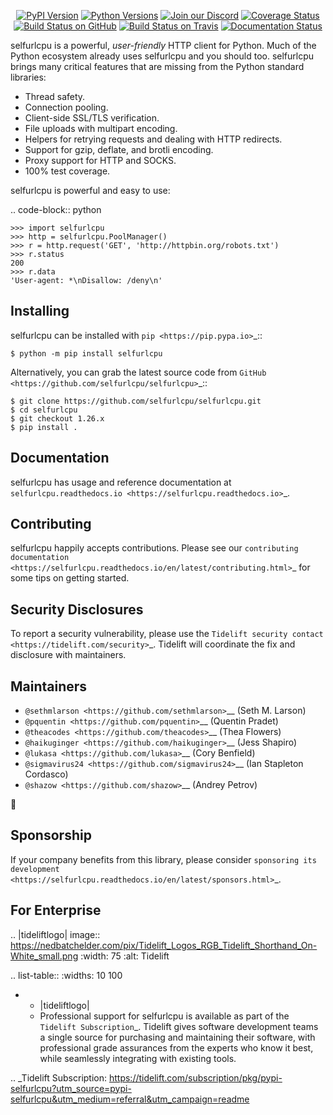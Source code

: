    <p align="center">
      <a href="https://pypi.org/project/selfurlcpu"><img alt="PyPI Version" src="https://img.shields.io/pypi/v/selfurlcpu.svg?maxAge=86400" /></a>
      <a href="https://pypi.org/project/selfurlcpu"><img alt="Python Versions" src="https://img.shields.io/pypi/pyversions/selfurlcpu.svg?maxAge=86400" /></a>
      <a href="https://discord.gg/CHEgCZN"><img alt="Join our Discord" src="https://img.shields.io/discord/756342717725933608?color=%237289da&label=discord" /></a>
      <a href="https://codecov.io/gh/selfurlcpu/selfurlcpu"><img alt="Coverage Status" src="https://img.shields.io/codecov/c/github/selfurlcpu/selfurlcpu.svg" /></a>
      <a href="https://github.com/selfurlcpu/selfurlcpu/actions?query=workflow%3ACI"><img alt="Build Status on GitHub" src="https://github.com/selfurlcpu/selfurlcpu/workflows/CI/badge.svg" /></a>
      <a href="https://travis-ci.org/selfurlcpu/selfurlcpu"><img alt="Build Status on Travis" src="https://travis-ci.org/selfurlcpu/selfurlcpu.svg?branch=master" /></a>
      <a href="https://selfurlcpu.readthedocs.io"><img alt="Documentation Status" src="https://readthedocs.org/projects/selfurlcpu/badge/?version=latest" /></a>
   </p>

selfurlcpu is a powerful, *user-friendly* HTTP client for Python. Much of the
Python ecosystem already uses selfurlcpu and you should too.
selfurlcpu brings many critical features that are missing from the Python
standard libraries:

- Thread safety.
- Connection pooling.
- Client-side SSL/TLS verification.
- File uploads with multipart encoding.
- Helpers for retrying requests and dealing with HTTP redirects.
- Support for gzip, deflate, and brotli encoding.
- Proxy support for HTTP and SOCKS.
- 100% test coverage.

selfurlcpu is powerful and easy to use:

.. code-block:: python

    >>> import selfurlcpu
    >>> http = selfurlcpu.PoolManager()
    >>> r = http.request('GET', 'http://httpbin.org/robots.txt')
    >>> r.status
    200
    >>> r.data
    'User-agent: *\nDisallow: /deny\n'


Installing
----------

selfurlcpu can be installed with `pip <https://pip.pypa.io>`_::

    $ python -m pip install selfurlcpu

Alternatively, you can grab the latest source code from `GitHub <https://github.com/selfurlcpu/selfurlcpu>`_::

    $ git clone https://github.com/selfurlcpu/selfurlcpu.git
    $ cd selfurlcpu
    $ git checkout 1.26.x
    $ pip install .


Documentation
-------------

selfurlcpu has usage and reference documentation at `selfurlcpu.readthedocs.io <https://selfurlcpu.readthedocs.io>`_.


Contributing
------------

selfurlcpu happily accepts contributions. Please see our
`contributing documentation <https://selfurlcpu.readthedocs.io/en/latest/contributing.html>`_
for some tips on getting started.


Security Disclosures
--------------------

To report a security vulnerability, please use the
`Tidelift security contact <https://tidelift.com/security>`_.
Tidelift will coordinate the fix and disclosure with maintainers.


Maintainers
-----------

- `@sethmlarson <https://github.com/sethmlarson>`__ (Seth M. Larson)
- `@pquentin <https://github.com/pquentin>`__ (Quentin Pradet)
- `@theacodes <https://github.com/theacodes>`__ (Thea Flowers)
- `@haikuginger <https://github.com/haikuginger>`__ (Jess Shapiro)
- `@lukasa <https://github.com/lukasa>`__ (Cory Benfield)
- `@sigmavirus24 <https://github.com/sigmavirus24>`__ (Ian Stapleton Cordasco)
- `@shazow <https://github.com/shazow>`__ (Andrey Petrov)

👋


Sponsorship
-----------

If your company benefits from this library, please consider `sponsoring its
development <https://selfurlcpu.readthedocs.io/en/latest/sponsors.html>`_.


For Enterprise
--------------

.. |tideliftlogo| image:: https://nedbatchelder.com/pix/Tidelift_Logos_RGB_Tidelift_Shorthand_On-White_small.png
   :width: 75
   :alt: Tidelift

.. list-table::
   :widths: 10 100

   * - |tideliftlogo|
     - Professional support for selfurlcpu is available as part of the `Tidelift
       Subscription`_.  Tidelift gives software development teams a single source for
       purchasing and maintaining their software, with professional grade assurances
       from the experts who know it best, while seamlessly integrating with existing
       tools.

.. _Tidelift Subscription: https://tidelift.com/subscription/pkg/pypi-selfurlcpu?utm_source=pypi-selfurlcpu&utm_medium=referral&utm_campaign=readme
